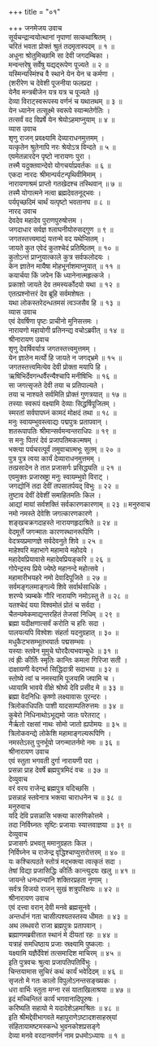 +++
title = "०१"

+++
जनमेजय उवाच  
सूर्यचन्द्रान्वयोत्थानां नृपाणां सत्कथाश्रितम् ।  
चरितं भवता प्रोक्तं श्रुतं तदमृतास्पदम् ॥ १ ॥  
अधुना श्रोतुमिच्छामि सा देवी जगदम्बिका ।  
मन्वन्तरेषु सर्वेषु यद्यद्‌रूपेण पूज्यते ॥ २ ॥  
यस्मिन्यस्मिंश्च वै स्थाने येन येन च कर्मणा ।  
(शरीरेण च देवेशी पूजनीया फलप्रदा ।  
येनैव मन्त्रबीजेन यत्र यत्र च पूज्यते ॥)  
देव्या विराट्स्वरूपस्य वर्णनं च यथातथम् ॥ ३ ॥  
येन ध्यानेन तत्सूक्ष्मे स्वरूपे स्यान्मतेर्गतिः ।  
तत्सर्वं वद विप्रर्षे येन श्रेयोऽहमाप्नुयाम् ॥ ४ ॥  
व्यास उवाच  
शृणु राजन् प्रवक्ष्यामि देव्याराधनमुत्तमम् ।  
यत्कृतेन श्रुतेनापि नरः श्रेयोऽत्र विन्दते ॥ ५ ॥  
एवमेतन्नारदेन पृष्टो नारायणः पुरा ।  
तस्मै यदुक्तवान्देवो योगचर्याप्रवर्तकः ॥ ६ ॥  
एकदा नारदः श्रीमान्पर्यटन्पृथिवीमिमाम् ।  
नारायणाश्रमं प्राप्तो गतखेदश्च तस्थिवान् ॥ ७ ॥  
तस्मै योगात्मने नत्वा ब्रह्मदेवतनूद्भवः ।  
पर्यपृच्छदिमं चार्थं यत्पृष्टो भवतानघ ॥ ८ ॥  
नारद उवाच  
देवदेव महादेव पुराणपुरुषोत्तम ।  
जगदाधार सर्वज्ञ श्लाघनीयोरुसद्गुण ॥ ९ ॥  
जगतस्तत्त्वमाद्यं यत्तन्मे वद यथेप्सितम् ।  
जायते कुत एवेदं कुतश्चेदं प्रतिष्ठितम् ॥ १० ॥  
कुतोऽन्तं प्राप्नुयात्काले कुत्र सर्वफलोदयः ।  
केन ज्ञातेन मायैषा मोहभूर्नाशमाप्नुयात् ॥ ११ ॥  
कयार्चया किं जपेन किं ध्यानेनात्महृत्कजे ।  
प्रकाशो जायते देव तमस्यर्कोदयो यथा ॥ १२ ॥  
एतत्प्रश्नोत्तरं देव ब्रूहि सर्वमशेषतः ।  
यथा लोकस्तरेदन्धतमसं त्वञ्जसैव हि ॥ १३ ॥  
व्यास उवाच  
एवं देवर्षिणा पृष्टः प्राचीनो मुनिसत्तमः ।  
नारायणो महायोगी प्रतिनन्द्य वचोऽब्रवीत् ॥ १४ ॥  
श्रीनारायण उवाच  
शृणु देवर्षिवर्यात्र जगतस्तत्त्वमुत्तमम् ।  
येन ज्ञातेन मर्त्यो हि जायते न जगद्भ्रमे ॥ १५ ॥  
जगतस्तत्त्वमित्येव देवी प्रोक्ता मयापि हि ।  
ऋषिभिर्देवगन्धर्वैरन्यैश्चापि मनीषिभिः ॥ १६ ॥  
सा जगत्सृजते देवी तया च प्रतिपाल्यते ।  
तया च नाश्यते सर्वमिति प्रोक्तं गुणत्रयात् ॥ १७ ॥  
तस्याः स्वरूपं वक्ष्यामि देव्याः सिद्धर्षिपूजितम् ।  
स्मरतां सर्वपापघ्नं कामदं मोक्षदं तथा ॥ १८ ॥  
मनुः स्वायम्भुवस्त्वाद्यः पद्मपुत्रः प्रतापवान् ।  
शतरूपापतिः श्रीमान्सर्वमन्वन्तराधिपः ॥ १९ ॥  
स मनुः पितरं देवं प्रजापतिमकल्मषम् ।  
भक्त्या पर्यचरत्पूर्वं तमुवाचात्मभूः सुतम् ॥ २० ॥  
पुत्र पुत्र त्वया कार्यं देव्याराधनमुत्तमम् ।  
तत्प्रसादेन ते तात प्रजासर्गः प्रसिद्ध्यति ॥ २१ ॥  
एवमुक्तः प्रजास्रष्ट्रा मनुः स्वायम्भुवो विराट् ।  
जगद्योनिं तदा देवीं तपसातर्पयद्‌ विभुः ॥ २२ ॥  
तुष्टाव देवीं देवेशीं समाहितमतिः किल ।  
आद्यां मायां सर्वशक्तिं सर्वकारणकारणाम् ॥ २३ ॥
मनुरुवाच  
नमो नमस्ते देवेशि जगत्कारणकारणे ।  
शङ्खचक्रगदाहस्ते नारायणहृदाश्रिते ॥ २४ ॥  
वेदमूर्त्ते जगन्मातः कारणस्थानरूपिणि ।  
वेदत्रयप्रमाणज्ञे सर्वदेवनुते शिवे ॥ २५ ॥  
माहेश्वरि महाभागे महामाये महोदये ।  
महादेवप्रियावासे महादेवप्रियङ्करि ॥ २६ ॥  
गोपेन्द्रस्य प्रिये ज्येष्ठे महानन्दे महोत्सवे ।  
महामारीभयहरे नमो देवादिपूजिते ॥ २७ ॥  
सर्वमङ्गलमाङ्गल्ये शिवे सर्वार्थसाधिके ।  
शरण्ये त्र्यम्बके गौरि नारायणि नमोऽस्तु ते ॥ २८ ॥  
यतश्चेदं यया विश्वमोतं प्रोतं च सर्वदा ।  
चैतन्यमेकमाद्यन्तरहितं तेजसां निधिम् ॥ २९ ॥  
ब्रह्मा यदीक्षणात्सर्वं करोति च हरिः सदा ।  
पालयत्यपि विश्वेशः संहर्ता यदनुग्रहात् ॥ ३० ॥  
मधुकैटभसम्भूतभयार्तः पद्मसम्भवः ।  
यस्याः स्तवेन मुमुचे घोरदैत्यभवाम्बुधेः ॥ ३१ ॥  
त्वं ह्रीः कीर्तिः स्मृतिः कान्तिः कमला गिरिजा सती ।  
दाक्षायणी वेदगर्भा सिद्धिदात्री सदाभया ॥ ३२ ॥  
स्तोष्ये त्वां च नमस्यामि पूजयामि जपामि च ।  
ध्यायामि भावये वीक्षे श्रोष्ये देवि प्रसीद मे ॥ ३३ ॥  
ब्रह्मा वेदनिधिः कृष्णो लक्ष्यावासः पुरन्दरः ।  
त्रिलोकाधिपतिः पाशी यादसाम्पतिरुत्तमः ॥ ३४ ॥  
कुबेरो निधिनाथोऽभूद्यमो जातः परेतराट् ।  
नैर्ऋतो रक्षसां नाथः सोमो जातो ह्यपोमयः ॥ ३५ ॥  
त्रिलोकवन्द्ये लोकेशि महामाङ्गल्यरूपिणि ।  
नमस्तेऽस्तु पुनर्भूयो जगन्मातर्नमो नमः ॥ ३६ ॥  
श्रीनारायण उवाच  
एवं स्तुता भगवती दुर्गा नारायणी परा ।  
प्रसन्ना प्राह देवर्षे ब्रह्मपुत्रमिदं वचः ॥ ३७ ॥  
देव्युवाच  
वरं वरय राजेन्द्र ब्रह्मपुत्र यदिच्छसि ।  
प्रसन्नाहं स्तवेनात्र भक्त्या चाराधनेन च ॥ ३८ ॥  
मनुरुवाच  
यदि देवि प्रसन्नासि भक्त्या कारुणिकोत्तमे ।  
तदा निर्विघ्नतः सृष्टिः प्रजायाः स्यात्तवाज्ञया ॥ ३९ ॥  
देव्युवाच  
प्रजासर्गः प्रभवतु ममानुग्रहतः किल ।  
निर्विघ्नेन च राजेन्द्र वृद्धिश्चाप्युत्तरोत्तरम् ॥ ४० ॥  
यः कश्चित्पठते स्तोत्रं मद्भक्त्या त्वत्कृतं सदा ।  
तेषां विद्या प्रजासिद्धिः कीर्तिः कान्त्युदयः खलु ॥ ४१ ॥  
जायन्ते धनधान्यानि शक्तिरप्रहता नृणाम् ।  
सर्वत्र विजयो राजन् सुखं शत्रुपरिक्षयः ॥ ४२ ॥  
श्रीनारायण उवाच  
एवं दत्त्वा वरान् देवी मनवे ब्रह्मसूनवे ।  
अन्तर्धानं गता चासीत्पश्यतस्तस्य धीमतः ॥ ४३ ॥  
अथ लब्धवरो राजा ब्रह्मपुत्रः प्रतापवान् ।  
ब्रह्माणमब्रवीत्तात स्थानं मे दीयतां रहः ॥ ४४ ॥  
यत्राहं समधिष्ठाय प्रजाः स्रक्ष्यामि पुष्कलाः ।  
यक्ष्यामि यज्ञैर्देवेशं तत्समादिश माचिरम् ॥ ४५ ॥  
इति पुत्रवचः श्रुत्वा प्रजापतिपतिर्विभुः ।  
चिन्तयामास सुचिरं कथं कार्यं भवेदिदम् ॥ ४६ ॥  
सृजतो मे गतः कालो विपुलोऽनन्तसङ्ख्यकः ।  
धरा वार्भिः स्तुता मग्ना रसं याताखिलाश्रया ॥ ४७ ॥  
इदं मच्चिन्तितं कार्यं भगवानादिपूरुषः ।  
करिष्यति सहायो मे यदादेशेऽहमाश्रितः ॥ ४८ ॥  
इति श्रीमद्देवीभागवते महापुराणेऽष्टादशसाहस्र्यां  
संहितायामष्टमस्कन्धे भुवनकोशप्रसङ्गे  
देव्या मनवे वरदानवर्णनं नाम प्रधमोऽध्यायः ॥ १ ॥
